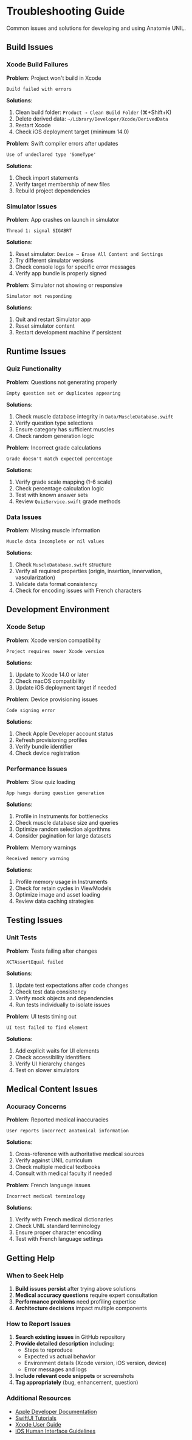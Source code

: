 # Troubleshooting Guide

Common issues and solutions for developing and using Anatomie UNIL.

## Build Issues

### Xcode Build Failures

**Problem**: Project won't build in Xcode
```
Build failed with errors
```

**Solutions**:
1. Clean build folder: `Product → Clean Build Folder` (⌘+Shift+K)
2. Delete derived data: `~/Library/Developer/Xcode/DerivedData`
3. Restart Xcode
4. Check iOS deployment target (minimum 14.0)

**Problem**: Swift compiler errors after updates
```
Use of undeclared type 'SomeType'
```

**Solutions**:
1. Check import statements
2. Verify target membership of new files
3. Rebuild project dependencies

### Simulator Issues

**Problem**: App crashes on launch in simulator
```
Thread 1: signal SIGABRT
```

**Solutions**:
1. Reset simulator: `Device → Erase All Content and Settings`
2. Try different simulator versions
3. Check console logs for specific error messages
4. Verify app bundle is properly signed

**Problem**: Simulator not showing or responsive
```
Simulator not responding
```

**Solutions**:
1. Quit and restart Simulator app
2. Reset simulator content
3. Restart development machine if persistent

## Runtime Issues

### Quiz Functionality

**Problem**: Questions not generating properly
```
Empty question set or duplicates appearing
```

**Solutions**:
1. Check muscle database integrity in `Data/MuscleDatabase.swift`
2. Verify question type selections
3. Ensure category has sufficient muscles
4. Check random generation logic

**Problem**: Incorrect grade calculations
```
Grade doesn't match expected percentage
```

**Solutions**:
1. Verify grade scale mapping (1-6 scale)
2. Check percentage calculation logic
3. Test with known answer sets
4. Review `QuizService.swift` grade methods

### Data Issues

**Problem**: Missing muscle information
```
Muscle data incomplete or nil values
```

**Solutions**:
1. Check `MuscleDatabase.swift` structure
2. Verify all required properties (origin, insertion, innervation, vascularization)
3. Validate data format consistency
4. Check for encoding issues with French characters

## Development Environment

### Xcode Setup

**Problem**: Xcode version compatibility
```
Project requires newer Xcode version
```

**Solutions**:
1. Update to Xcode 14.0 or later
2. Check macOS compatibility
3. Update iOS deployment target if needed

**Problem**: Device provisioning issues
```
Code signing error
```

**Solutions**:
1. Check Apple Developer account status
2. Refresh provisioning profiles
3. Verify bundle identifier
4. Check device registration

### Performance Issues

**Problem**: Slow quiz loading
```
App hangs during question generation
```

**Solutions**:
1. Profile in Instruments for bottlenecks
2. Check muscle database size and queries
3. Optimize random selection algorithms
4. Consider pagination for large datasets

**Problem**: Memory warnings
```
Received memory warning
```

**Solutions**:
1. Profile memory usage in Instruments
2. Check for retain cycles in ViewModels
3. Optimize image and asset loading
4. Review data caching strategies

## Testing Issues

### Unit Tests

**Problem**: Tests failing after changes
```
XCTAssertEqual failed
```

**Solutions**:
1. Update test expectations after code changes
2. Check test data consistency
3. Verify mock objects and dependencies
4. Run tests individually to isolate issues

**Problem**: UI tests timing out
```
UI test failed to find element
```

**Solutions**:
1. Add explicit waits for UI elements
2. Check accessibility identifiers
3. Verify UI hierarchy changes
4. Test on slower simulators

## Medical Content Issues

### Accuracy Concerns

**Problem**: Reported medical inaccuracies
```
User reports incorrect anatomical information
```

**Solutions**:
1. Cross-reference with authoritative medical sources
2. Verify against UNIL curriculum
3. Check multiple medical textbooks
4. Consult with medical faculty if needed

**Problem**: French language issues
```
Incorrect medical terminology
```

**Solutions**:
1. Verify with French medical dictionaries
2. Check UNIL standard terminology
3. Ensure proper character encoding
4. Test with French language settings

## Getting Help

### When to Seek Help

1. **Build issues persist** after trying above solutions
2. **Medical accuracy questions** require expert consultation
3. **Performance problems** need profiling expertise
4. **Architecture decisions** impact multiple components

### How to Report Issues

1. **Search existing issues** in GitHub repository
2. **Provide detailed description** including:
   - Steps to reproduce
   - Expected vs actual behavior
   - Environment details (Xcode version, iOS version, device)
   - Error messages and logs
3. **Include relevant code snippets** or screenshots
4. **Tag appropriately** (bug, enhancement, question)

### Additional Resources

- [Apple Developer Documentation](https://developer.apple.com/documentation/)
- [SwiftUI Tutorials](https://developer.apple.com/tutorials/swiftui)
- [Xcode User Guide](https://help.apple.com/xcode/)
- [iOS Human Interface Guidelines](https://developer.apple.com/design/human-interface-guidelines/ios/)